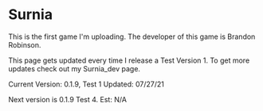 # Surnia
This is the first game I'm uploading.
The developer of this game is Brandon Robinson.

This page gets updated every time I release a Test Version 1. To get more updates check out my Surnia_dev page.

Current Version: 0.1.9, Test 1
Updated: 07/27/21

Next version is 0.1.9 Test 4.
Est: N/A
